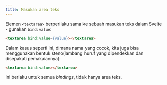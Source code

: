 ```yaml
---
title: Masukan area teks
---
```


Elemen `<textarea>` berperilaku sama ke sebuah masukan teks dalam Svelte - gunakan `bind:value`:

```html
<textarea bind:value={value}></textarea>
```

Dalam kasus seperti ini, dimana nama yang cocok, kita juga bisa menggunakan bentuk steno(lambang huruf yang dipendekkan dan disepakati pemakaiannya):

```html
<textarea bind:value></textarea>
```

Ini berlaku untuk semua *bindings*, tidak hanya area teks.
